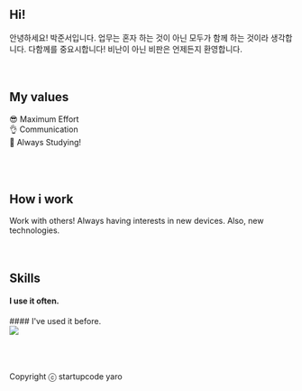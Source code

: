 ## Hi!
안녕하세요! 박준서입니다. 업무는 혼자 하는 것이 아닌 모두가 함께 하는 것이라 생각합니다. 다함께를 중요시합니다!
비난이 아닌 비판은 언제든지 환영합니다.
<br />
<br />
<br />
## My values
😎 Maximum Effort<br />
👌 Communication<br />
🦻 Always Studying!<br />
<br />
<br />
<br />
## How i work
Work with others! Always having interests in new devices. Also, new technologies. 
<br />
<br />
<br />
## Skills
#### I use it often.
<div style="display:flex;gap:30px;flex-wrap:wrap;">
</div>
#### I've used it before.
<div style="display:flex;gap:30px;flex-wrap:wrap;">
  <img src="https://img.shields.io/badge/AWS-232F3E?style=for-the-badge&logo=amazonaws&logoColor=white">
</div>
<br />
<br />
<br />

Copyright ⓒ startupcode yaro
